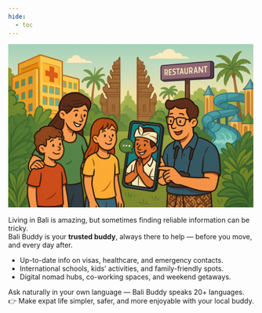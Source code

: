 ```yaml
---
hide:
  - toc
---
```


<img src="../assets/logos/expat_logo.png" alt="Bali Buddy Logo" width="500">

Living in Bali is amazing, but sometimes finding reliable information can be tricky.  
Bali Buddy is your **trusted buddy**, always there to help — before you move, and every day after.  

- Up-to-date info on visas, healthcare, and emergency contacts.  
- International schools, kids’ activities, and family-friendly spots.  
- Digital nomad hubs, co-working spaces, and weekend getaways.  

Ask naturally in your own language — Bali Buddy speaks 20+ languages.  
👉 Make expat life simpler, safer, and more enjoyable with your local buddy.  
